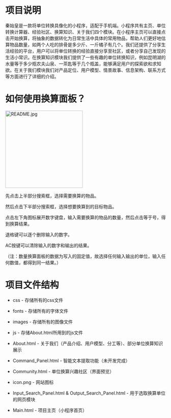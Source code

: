 # 项目说明

秦始皇是一款将单位转换具像化的小程序，适配于手机端。小程序共有主页、单位转换计算器、经验社区、换算知识、关于我们四个模块。在小程序主页可以直接点击开始换算，将抽象的数据转化为日常生活中具体的常用物品，帮助人们更好地估算物品数量，如两个人吃的排骨是多少斤、一斤橘子有几个。我们还提供了分享生活经验的平台，用户可以将单位转换的经验直接分享至社区，或者分享自己发现的生活小常识。在换算知识模块我们提供了一些有趣的单位转换知识，例如昆明湖的水量等于多少瓶农夫山泉、一茶匙等于几个瓶盖，能够满足用户的探索欲和求知欲。在关于我们模块我们对产品定位、用户模型、情景故事、信息架构、联系方式等方面进行了详细的介绍。

# 如何使用换算面板？

<img src="file:///G:/学习网页制作/Qin_shihuang_Main/Qin_shihuang/images/README.jpg" title="" alt="README.jpg" width="243">

先点击上半部分搜索框，选择需要换算的物品。

然后点击下半部分搜索框，选择想要换算到的目标物品。

点击左下角图标展开数字键盘，输入需要换算的物品的数量，然后点击等于号，得到换算结果。

退格键可以逐个删除输入的数字。

AC按键可以清除输入的数字和输出的结果。

（注：数量换算面板的数据为写入的固定值，故选择任何输入输出的单位，输入任何数值，都得到同一结果。）

# 项目文件结构

* css - 存储所有的css文件

* fonts - 存储所有的字体文件

* images - 存储所有的图像文件

* js - 存储About.html所用到的js文件

* About.html - 关于我们（产品介绍、用户模型、分工等）、部分单位换算知识展示

* Command_Panel.html - 智能文本提取功能（未开发完成）

* Community.html - 单位换算兴趣社区（界面预览）

* icon.png - 网站图标

* Input_Search_Panel.html & Output_Search_Panel.html - 用于选取换算单位的网页模块

* Main.html - 项目主页（小程序首页）


